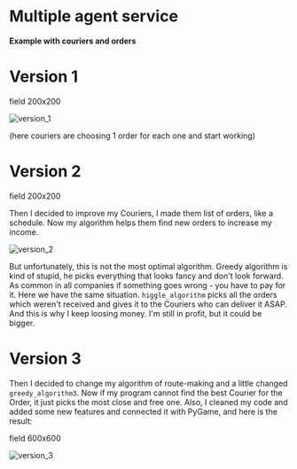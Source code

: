 # **Multiple agent service**

**Example with couriers and orders**

# **Version 1**

field 200x200

![version_1](https://github.com/rodion02/Multiple_Agent_Systems/blob/main/example.gif)

(here couriers are choosing 1 order for each one and start working)


# **Version 2**

field 200x200

Then I decided to improve my Couriers, I made them list of orders, like a schedule.
Now my algorithm helps them find new orders to increase my income.

![version_2](https://github.com/rodion02/Multiple_Agent_Systems/blob/main/example2.gif)

But unfortunately, this is not the most optimal algorithm. 
Greedy algorithm is kind of stupid, he picks everything that looks fancy and don't look forward. 
As common in all companies if something goes wrong - you have to pay for it. Here we have the same situation.
``higgle_algorithm`` picks all the orders which weren't received and gives it to the Couriers who can deliver it ASAP.
And this is why I keep loosing money. I'm still in profit, but it could be bigger.

# **Version 3**

Then I decided to change my algorithm of route-making and a little changed ```greedy_algorithm3```.
Now if my program cannot find the best Courier for the Order, it just picks the most close and free one.
Also, I cleaned my code and added some new features and connected it with PyGame, and here is the result:

field 600x600

![version_3](https://github.com/rodion02/Multiple_Agent_Systems/blob/main/example3.gif)